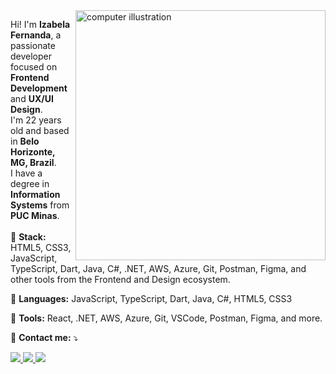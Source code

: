 <img src="https://raw.githubusercontent.com/MicaelliMedeiros/micaellimedeiros/master/image/computer-illustration.png" alt="computer illustration" min-width="400px" max-width="400px" width="400px" align="right">

<p align="left">
  Hi! I'm <b>Izabela Fernanda</b>, a passionate developer focused on <b>Frontend Development</b> and <b>UX/UI Design</b>.<br>
  I'm 22 years old and based in <b>Belo Horizonte, MG, Brazil</b>.<br>
  I have a degree in <b>Information Systems</b> from <b>PUC Minas</b>.<br>
  <br>
  🚀 <b>Stack:</b> HTML5, CSS3, JavaScript, TypeScript, Dart, Java, C#, .NET, AWS, Azure, Git, Postman, Figma, and other tools from the Frontend and Design ecosystem.
</p>

<p align="left">
  🦄 <b>Languages:</b> JavaScript, TypeScript, Dart, Java, C#, HTML5, CSS3
</p>

<p align="left">
  💼 <b>Tools:</b> React, .NET, AWS, Azure, Git, VSCode, Postman, Figma, and more.
</p>

<p align="left">
  💌 <b>Contact me:</b> ⤵️
</p>

<p align="left">
  <a href="mailto:izabelafernandacontato@gmail.com" title="Gmail">
    <img src="https://img.shields.io/badge/-Gmail-FF0000?style=flat-square&labelColor=FF0000&logo=gmail&logoColor=white"/>
  </a>
  <a href="https://www.linkedin.com/in/izabelafernanda/" title="LinkedIn">
    <img src="https://img.shields.io/badge/-Linkedin-0e76a8?style=flat-square&logo=Linkedin&logoColor=white"/>
  </a>
  <!-- Add your WhatsApp if you want -->
  <!--
  <a href="https://api.whatsapp.com/send?phone=YOUR_NUMBER" title="WhatsApp">
    <img src="https://img.shields.io/badge/-WhatsApp-25d366?style=flat-square&labelColor=25d366&logo=whatsapp&logoColor=white"/>
  </a>
  -->
  <!-- Add your Facebook if you want -->
  <!--
  <a href="https://facebook.com/YOUR_FACEBOOK" title="Facebook">
    <img src="https://img.shields.io/badge/-Facebook-3b5998?style=flat-square&labelColor=3b5998&logo=facebook&logoColor=white"/>
  </a>
  -->
  <!-- Add your Instagram if you want -->
  <!--
  <a href="https://instagram.com/YOUR_INSTAGRAM" title="Instagram">
    <img src="https://img.shields.io/badge/-Instagram-DF0174?style=flat-square&labelColor=DF0174&logo=instagram&logoColor=white"/>
  </a>
  -->
  <a href="https://discord.com/channels/@izabelafernanda/" title="Discord">
    <img src="https://img.shields.io/badge/Discord-7289DA?style=flat-square&logo=discord&logoColor=white"/>
  </a>
</p>


